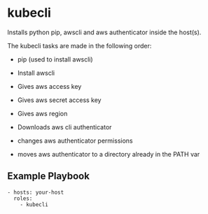 kubecli
====================

Installs python pip, awscli and aws authenticator inside the host(s).

The kubecli tasks are made in the following order:

  * pip (used to install awscli)
    
  * Install awscli 
  * Gives aws access key
  * Gives aws secret access key
  * Gives aws region
  * Downloads aws cli authenticator
  * changes aws authenticator permissions
  * moves aws authenticator to a directory already in the PATH var

Example Playbook
----------------

```
- hosts: your-host
  roles:
    - kubecli
```
 
